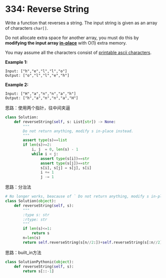 # 334: Reverse String

Write a function that reverses a string. The input string is given as an array of characters `char[]`.

Do not allocate extra space for another array, you must do this by **modifying the input array [in-place](https://en.wikipedia.org/wiki/In-place_algorithm)** with O(1) extra memory.

You may assume all the characters consist of [printable ascii characters](https://en.wikipedia.org/wiki/ASCII#Printable_characters).

 

**Example 1:**

```
Input: ["h","e","l","l","o"]
Output: ["o","l","l","e","h"]
```

**Example 2:**

```
Input: ["H","a","n","n","a","h"]
Output: ["h","a","n","n","a","H"]
```

思路：使用两个指针，往中间夹逼

```python
class Solution:
    def reverseString(self, s: List[str]) -> None:
        """
        Do not return anything, modify s in-place instead.
        """
        assert type(s)==list
        if len(s)>=2:
            i, j  = 0, len(s) - 1
            while i < j:
                assert type(s[i])==str
                assert type(s[j])==str
                s[i], s[j] = s[j], s[i]
                i += 1
                j -= 1
```

思路：分治法

```python
# No longer works, beacause of ` Do not return anything, modify s in-place instead.`
class Solution(object):
    def reverseString(self, s):
        """
        :type s: str
        :rtype: str
        """
        if len(s)<=1:
            return s
        n=len(s)
        return self.reverseString(s[n//2:])+self.reverseString(s[:n//2])
```

思路：built_in方法

```python
class SolutionPythonic(object):
    def reverseString(self, s):
        return s[::-1]
```

